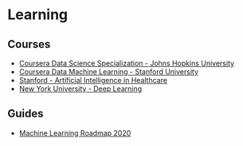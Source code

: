 Learning
========

Courses
------

- [Coursera Data Science Specialization - Johns Hopkins University](https://www.coursera.org/specializations/jhu-data-science)
- [Coursera Data Machine Learning - Stanford University](https://www.coursera.org/learn/machine-learning)
- [Stanford - Artificial Intelligence in Healthcare](https://online.stanford.edu/programs/artificial-intelligence-healthcare)
- [New York University - Deep Learning](https://atcold.github.io/pytorch-Deep-Learning/)

Guides
------

- [Machine Learning Roadmap 2020](https://whimsical.com/CA7f3ykvXpnJ9Az32vYXva)